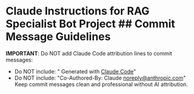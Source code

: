 # Claude Instructions for RAG Specialist Bot Project ## Commit Message Guidelines
**IMPORTANT**: Do NOT add Claude Code attribution lines to commit messages:
- Do NOT include: " Generated with [Claude Code](https://claude.ai/code)"
- Do NOT include: "Co-Authored-By: Claude <noreply@anthropic.com>" Keep commit messages clean and professional without AI attribution.